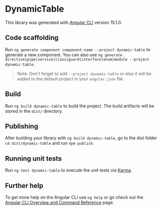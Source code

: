 # DynamicTable

This library was generated with [Angular CLI](https://github.com/angular/angular-cli) version 15.1.0.

## Code scaffolding

Run `ng generate component component-name --project dynamic-table` to generate a new component. You can also use `ng generate directive|pipe|service|class|guard|interface|enum|module --project dynamic-table`.
> Note: Don't forget to add `--project dynamic-table` or else it will be added to the default project in your `angular.json` file. 

## Build

Run `ng build dynamic-table` to build the project. The build artifacts will be stored in the `dist/` directory.

## Publishing

After building your library with `ng build dynamic-table`, go to the dist folder `cd dist/dynamic-table` and run `npm publish`.

## Running unit tests

Run `ng test dynamic-table` to execute the unit tests via [Karma](https://karma-runner.github.io).

## Further help

To get more help on the Angular CLI use `ng help` or go check out the [Angular CLI Overview and Command Reference](https://angular.io/cli) page.
